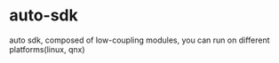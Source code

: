 # auto-sdk
auto sdk, composed of low-coupling modules, you can run on different platforms(linux, qnx)
